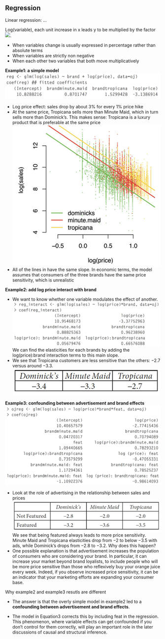 ## Regression
Linear regression: ...

Log(variable), each unit increase in x leads y to be multiplied by the factor <img src="https://render.githubusercontent.com/render/math?math=e^{\beta}">.
- When variables change is usually expressed in percentage rather than absolute terms
- When variables are strictly non negative
- When each other two variables that both move multiplicatively


**Example1: a simple model**
![image](/pic/example1.png)
- Log price effect: sales drop by about 3% for every 1% price hike
- At the same price, Tropicana sells more than Minute Maid, which in turn sells more than Dominick’s. This makes sense: Tropicana is a luxury product that is preferable at the same price
![image](/pic/price_sale1.png)
- All of the lines in have the same slope. In economic terms, the model assumes that consumers of the three brands have the same price sensitivity, which is unrealistic

**Example2: add log price interact with brand**
- We want to know whether one variable modulates the effect of another.
![image](/pic/example2.png)
We can find  the elasticities for each brands by adding the log(price):brand interaction terms to this main slope.
- We see that Tropicana customers are less sensitive than the others: −2.7 versus around −3.3. 
![image](/pic/result2.png)

**Example3: confounding between advertisement and brand effects**
![image](/pic/example3.png)
- Look at the role of advertising in the relationship between sales and prices
![image](/pic/result3.png)
We see that being featured always leads to more price sensitivity. Minute Maid and Tropicana elasticities drop from −2 to below −3.5 with ads, while Dominick’s drops from −2.8 to −3.2. Why does this happen?
- One possible explanation is that advertisement increases the population of consumers who are considering your brand. In particular, it can increase your market beyond brand loyalists, to include people who will be more price sensitive than those who reflexively buy your orange juice every week. Indeed, if you observe increased price sensitivity, it can be an indicator that your marketing efforts are expanding your consumer base.

Why example2 and example3 resutls are different
- The answer is that the overly simple model in example2 led to a **confounding between advertisement and brand effects**.

- The model in Equation3 corrects this by including feat in the regression. This phenomenon, where variable effects can get confounded if you don’t control for them correctly, will play an important role in the later discussions of causal and structural inference.

 
